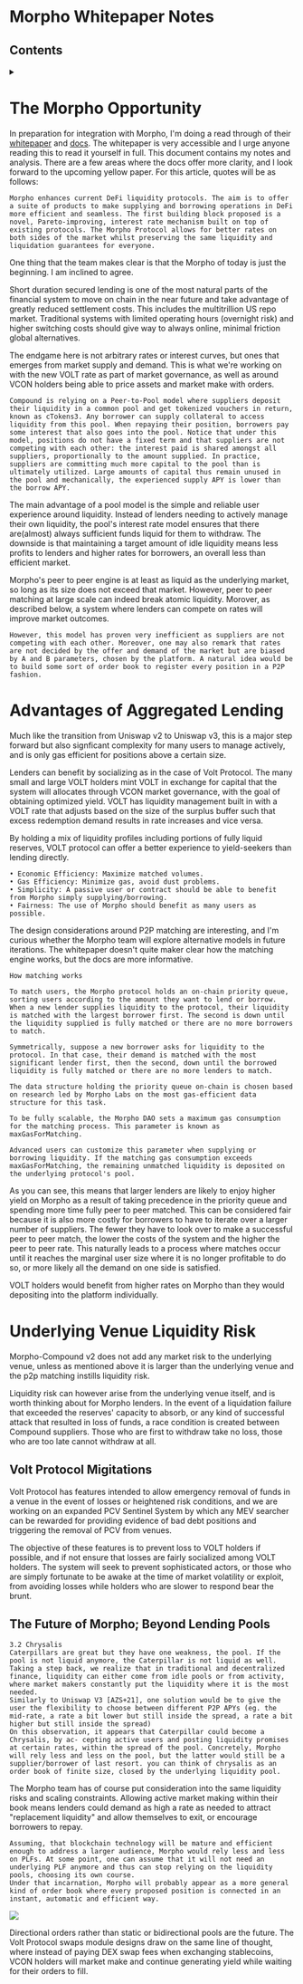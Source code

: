 # Morpho Whitepaper Notes <!-- omit in toc -->

## Contents <!-- omit in toc -->
<details>

<summary></summary>

- [The Morpho Opportunity](#the-morpho-opportunity)
- [Advantages of Aggregated Lending](#advantages-of-aggregated-lending)
- [Underlying Venue Liquidity Risk](#underlying-venue-liquidity-risk)
  - [Volt Protocol Migitations](#volt-protocol-migitations)
  - [The Future of Morpho; Beyond Lending Pools](#the-future-of-morpho-beyond-lending-pools)

</details>

# The Morpho Opportunity

In preparation for integration with Morpho, I'm doing a read through of their [whitepaper](https://whitepaper.morpho.xyz) and [docs](https://docs.morpho.xyz/start-here/homepage). The whitepaper is very accessible and I urge anyone reading this to read it yourself in full. This document contains my notes and analysis. There are a few areas where the docs offer more clarity, and I look forward to the upcoming yellow paper. For this article, quotes will be as follows:

```
Morpho enhances current DeFi liquidity protocols. The aim is to offer a suite of products to make supplying and borrowing operations in DeFi more efficient and seamless. The first building block proposed is a novel, Pareto-improving, interest rate mechanism built on top of existing protocols. The Morpho Protocol allows for better rates on both sides of the market whilst preserving the same liquidity and liquidation guarantees for everyone.
```

One thing that the team makes clear is that the Morpho of today is just the beginning. I am inclined to agree.

Short duration secured lending is one of the most natural parts of the financial system to move on chain in the near future and take advantage of greatly reduced settlement costs. This includes the multitrillion US repo market. Traditional systems with limited operating hours (overnight risk) and higher switching costs should give way to always online, minimal friction global alternatives.

The endgame here is not arbitrary rates or interest curves, but ones that emerges from market supply and demand. This is what we're working on with the new VOLT rate as part of market governance, as well as around VCON holders being able to price assets and market make with orders.

```
Compound is relying on a Peer-to-Pool model where suppliers deposit their liquidity in a common pool and get tokenized vouchers in return, known as cTokens3. Any borrower can supply collateral to access liquidity from this pool. When repaying their position, borrowers pay some interest that also goes into the pool. Notice that under this model, positions do not have a fixed term and that suppliers are not competing with each other: the interest paid is shared amongst all suppliers, proportionally to the amount supplied. In practice, suppliers are committing much more capital to the pool than is ultimately utilized. Large amounts of capital thus remain unused in the pool and mechanically, the experienced supply APY is lower than the borrow APY.
```

The main advantage of a pool model is the simple and reliable user experience around liquidity. Instead of lenders needing to actively manage their own liquidity, the pool's interest rate model ensures that there are(almost) always sufficient funds liquid for them to withdraw. The downside is that maintaining a target amount of idle liquidity means less profits to lenders and higher rates for borrowers, an overall less than efficient market.

Morpho's peer to peer engine is at least as liquid as the underlying market, so long as its size does not exceed that market. However, peer to peer matching at large scale can indeed break atomic liquidity. Morover, as described below, a system where lenders can compete on rates will improve market outcomes.

```
However, this model has proven very inefficient as suppliers are not competing with each other. Moreover, one may also remark that rates are not decided by the offer and demand of the market but are biased by A and B parameters, chosen by the platform. A natural idea would be to build some sort of order book to register every position in a P2P fashion.
```

# Advantages of Aggregated Lending

Much like the transition from Uniswap v2 to Uniswap v3, this is a major step forward but also signficant complexity for many users to manage actively, and is only gas efficient for positions above a certain size.

Lenders can benefit by socializing as in the case of Volt Protocol. The many small and large VOLT holders mint VOLT in exchange for capital that the system will allocates through VCON market governance, with the goal of obtaining optimized yield. VOLT has liquidity management built in with a VOLT rate that adjusts based on the size of the surplus buffer such that excess redemption demand results in rate increases and vice versa.

By holding a mix of liquidity profiles including portions of fully liquid reserves, VOLT protocol can offer a better experience to yield-seekers than lending directly.

```
• Economic Efficiency: Maximize matched volumes.
• Gas Efficiency: Minimize gas, avoid dust problems.
• Simplicity: A passive user or contract should be able to benefit from Morpho simply supplying/borrowing.
• Fairness: The use of Morpho should benefit as many users as possible.
```

The design considerations around P2P matching are interesting, and I'm curious whether the Morpho team will explore alternative models in future iterations. The whitepaper doesn't quite maker clear how the matching engine works, but the docs are more informative.

```
How matching works

To match users, the Morpho protocol holds an on-chain priority queue, sorting users according to the amount they want to lend or borrow. When a new lender supplies liquidity to the protocol, their liquidity is matched with the largest borrower first. The second is down until the liquidity supplied is fully matched or there are no more borrowers to match.

Symmetrically, suppose a new borrower asks for liquidity to the protocol. In that case, their demand is matched with the most significant lender first, then the second, down until the borrowed liquidity is fully matched or there are no more lenders to match.

The data structure holding the priority queue on-chain is chosen based on research led by Morpho Labs on the most gas-efficient data structure for this task.

To be fully scalable, the Morpho DAO sets a maximum gas consumption for the matching process. This parameter is known as maxGasForMatching.

Advanced users can customize this parameter when supplying or borrowing liquidity. If the matching gas consumption exceeds maxGasForMatching, the remaining unmatched liquidity is deposited on the underlying protocol's pool.
```

As you can see, this means that larger lenders are likely to enjoy higher yield on Morpho as a result of taking precedence in the priority queue and spending more time fully peer to peer matched. This can be considered fair because it is also more costly for borrowers to have to iterate over a larger number of suppliers. The fewer they have to look over to make a successful peer to peer match, the lower the costs of the system and the higher the peer to peer rate. This naturally leads to a process where matches occur until it reaches the marginal user size where it is no longer profitable to do so, or more likely all the demand on one side is satisfied.

VOLT holders would benefit from higher rates on Morpho than they would depositing into the platform individually.

# Underlying Venue Liquidity Risk

Morpho-Compound v2 does not add any market risk to the underlying venue, unless as mentioned above it is larger than the underlying venue and the p2p matching instills liquidity risk.

Liquidity risk can however arise from the underlying venue itself, and is worth thinking about for Morpho lenders. In the event of a liquidation failure that exceeded the reserves' capacity to absorb, or any kind of successful attack that resulted in loss of funds, a race condition is created between Compound suppliers. Those who are first to withdraw take no loss, those who are too late cannot withdraw at all.

## Volt Protocol Migitations

Volt Protocol has features intended to allow emergency removal of funds in a venue in the event of losses or heightened risk conditions, and we are working on an expanded PCV Sentinel System by which any MEV searcher can be rewarded for providing evidence of bad debt positions and triggering the removal of PCV from venues.

The objective of these features is to prevent loss to VOLT holders if possible, and if not ensure that losses are fairly socialized among VOLT holders. The system will seek to prevent sophisticated actors, or those who are simply fortunate to be awake at the time of market volatility or exploit, from avoiding losses while holders who are slower to respond bear the brunt.

## The Future of Morpho; Beyond Lending Pools

```
3.2 Chrysalis
Caterpillars are great but they have one weakness, the pool. If the pool is not liquid anymore, the Caterpillar is not liquid as well. Taking a step back, we realize that in traditional and decentralized finance, liquidity can either come from idle pools or from activity, where market makers constantly put the liquidity where it is the most needed.
Similarly to Uniswap V3 [AZS+21], one solution would be to give the user the flexibility to choose between different P2P APYs (eg. the mid-rate, a rate a bit lower but still inside the spread, a rate a bit higher but still inside the spread)
On this observation, it appears that Caterpillar could become a Chrysalis, by ac- cepting active users and posting liquidity promises at certain rates, within the spread of the pool. Concretely, Morpho will rely less and less on the pool, but the latter would still be a supplier/borrower of last resort. you can think of chrysalis as an order book of finite size, closed by the underlying liquidity pool.

```

The Morpho team has of course put consideration into the same liquidity risks and scaling constraints. Allowing active market making within their book means lenders could demand as high a rate as needed to attract "replacement liquidity" and allow themselves to exit, or encourage borrowers to repay.

```
Assuming, that blockchain technology will be mature and efficient enough to address a larger audience, Morpho would rely less and less on PLFs. At some point, one can assume that it will not need an underlying PLF anymore and thus can stop relying on the liquidity pools, choosing its own course.
Under that incarnation, Morpho will probably appear as a more general kind of order book where every proposed position is connected in an instant, automatic and efficient way.
```

![](always_has_been.jpeg)

Directional orders rather than static or bidirectional pools are the future. The Volt Protocol swaps module designs draw on the same line of thought, where instead of paying DEX swap fees when exchanging stablecoins, VCON holders will market make and continue generating yield while waiting for their orders to fill.